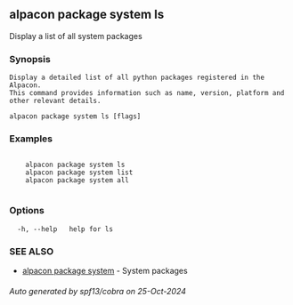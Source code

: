 ## alpacon package system ls

Display a list of all system packages

### Synopsis


	Display a detailed list of all python packages registered in the Alpacon.
	This command provides information such as name, version, platform and other relevant details.
	

```
alpacon package system ls [flags]
```

### Examples

```

	alpacon package system ls
	alpacon package system list
	alpacon package system all
	
```

### Options

```
  -h, --help   help for ls
```

### SEE ALSO

* [alpacon package system](alpacon_package_system.md)	 - System packages

###### Auto generated by spf13/cobra on 25-Oct-2024

